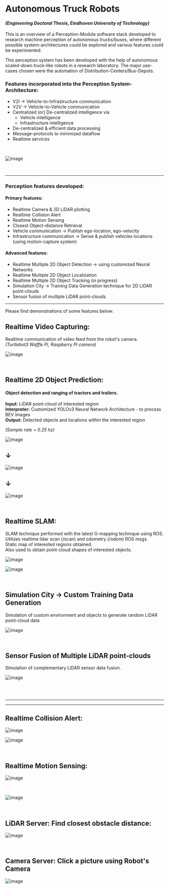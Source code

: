 [comment]: <> (README file)

# Autonomous Truck Robots

#### _(Engineering Doctoral Thesis, Eindhoven University of Technology)_ 
This is an overview of a Perception-Module software stack developed to research machine perception of autonomous trucks/buses, where different possible system-architectures could be explored and various features could be experimented. 

This perception system has been developed with the help of autonomous scaled-down truck-like robots in a research laboratory. The major use-cases chosen were the automation of Distribution-Centers/Bus-Depots. 


### Features incorporated into the Perception System-Architecture:
* V2I &rarr; Vehicle-to-Infrastructure communication
* V2V &rarr; Vehicle-to-Vehicle communication
* Centralized (or) De-centralized intelligence via
  * Vehicle intelligence
  * Infrastructure intelligence
* De-centralized & efficient data processing
* Message-protocols to minimized dataflow
* Realtime services

<br />

<div style="width:350px">

![image](README_Data/general/TruckLab.jpg "Research Laboratory Setup")
</div>

<br />

***
### Perception features developed:
#### Primary features:
* Realtime Camera & 2D LiDAR plotting
* Realtime Collision Alert
* Realtime Motion Sensing
* Closest Object-distance Retrieval
* Vehicle communication &rarr; Publish ego-location, ego-velocity
* Infrastructure communication &rarr; Sense & publish vehicles locations (using motion-capture system)

#### Advanced features:
* Realtime Multiple 2D Object Detection &rarr; using customized Neural Networks
* Realtime Multiple 2D Object Localization
* Realtime Multiple 2D Object Tracking (in progress)
* Simulation City &rarr; Training Data Generation technique for 2D LiDAR point-clouds
* Sensor fusion of multiple LiDAR point-clouds
***

Please find demonstrations of some features below:

## Realtime Video Capturing:
Realtime communication of video feed from the robot's camera. \
_(Turtlebot3 Waffle Pi, Raspberry Pi camera)_

<div style="width:400px">

![image](README_Data/realtime_plotting/Realtime_camera_plotting.gif "Realtime Camera Image Plotting")
</div>
<br />

## Realtime 2D Object Prediction:
#### Object detection and ranging of tractors and trailers. 
**Input:** LiDAR point-cloud of interested region \
**Interpreter:** Customized YOLOv3 Neural Network Architecture - to process BEV images \
**Output:** Detected objects and locations within the interested region

_(Sample rate = 0.25 hz)_

<div style="width:600px">

![image](README_Data/realtime_prediction/realtime_prediction_setup.gif "Research Laboratory Setup")
</div>

## &darr;

<div style="width:500px">

![image](README_Data/realtime_prediction/yolov3_architecture.jpg "Research Laboratory Setup")
</div>

## &darr;
<div style="width:200px">

![image](README_Data/realtime_prediction/realtime_prediction_plot.gif "Research Laboratory Setup")
</div>
<br />

## Realtime SLAM:
SLAM technique performed with the latest G-mapping technique using ROS. \
Utilizes realtime lidar scan (/scan) and odometry (/odom) ROS msgs. \
Static map of interested regions obtained. \
Also used to obtain point-cloud shapes of interested objects.

<div style="width:400px">

![image](README_Data/slam/realtime_slam.gif "Research Laboratory Setup")
</div>

<div style="width:400px">

![image](README_Data/slam/slam_map_pic.JPG "Research Laboratory Setup")
</div>
<br />


## Simulation City &rarr; Custom Training Data Generation
Simulation of custom environment and objects to generate random LiDAR point-cloud data 

<div style="width:600px">

![image](README_Data/simulation_city/simulation_city_explanation.JPG "Research Laboratory Setup")
</div>
<br />

## Sensor Fusion of Multiple LiDAR point-clouds
Simulation of complementary LiDAR sensor data fusion.
<div style="width:600px">

![image](README_Data/sensor_fusion/lidar_sensor_fusion.png "Research Laboratory Setup")
</div>

<br />
<br />

***
***

## Realtime Collision Alert:

<div style="width:600px">


![image](README_Data/realtime_collision_alert/realtime_collision_alert_setup.gif "Research Laboratory Setup")
</div>

<div style="width:200px">

![image](README_Data/realtime_collision_alert/realtime_collision_alert_plot.gif "Research Laboratory Setup")
</div>
<br />

## Realtime Motion Sensing:

<div style="width:600px">

![image](README_Data/realtime_motion_sensing/realtime_motion_sensing_setup.gif "Research Laboratory Setup")
</div>
<br />

<div style="width:200px">

![image](README_Data/realtime_motion_sensing/realtime_motion_sensing_plot.gif "Research Laboratory Setup")
</div>
<br />

## LiDAR Server: Find closest obstacle distance:

<div style="width:600px">

![image](README_Data/lidar_closest_obstacle_distance_service/closest_obstacle_distance_service.JPG "Research Laboratory Setup")
</div>
<br />

## Camera Server: Click a picture using Robot's Camera

<div style="width:600px">

![image](README_Data/camera_capture_service/camera_capture_service.gif "Research Laboratory Setup")
</div>
<br />





